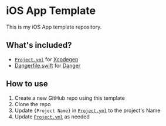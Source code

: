 # iOS App Template

This is my iOS App template repository.

## What's included?

- [`Project.yml`](./project.yml) for [Xcodegen](https://github.com/yonaskolb/XcodeGen)
- [Dangerfile.swift](./dangerfile.swift) for [Danger](https://github.com/danger/swift)

## How to use

1. Create a new GitHub repo using this template
2. Clone the repo
3. Update `{Project Name}` in [`Project.yml`](./project.yml) to the project's Name
4. Update [`Project.yml`](./project.yml) as needed
